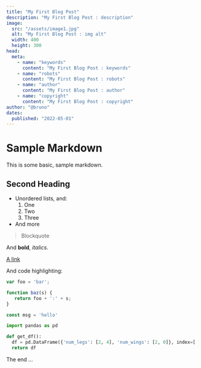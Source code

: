 ```yaml
---
title: "My First Blog Post"
description: "My First Blog Post : description"
image:
  src: "/assets/image1.jpg"
  alt: "My First Blog Post : img alt"
  width: 400
  height: 300
head:
  meta:
    - name: "keywords"
      content: "My First Blog Post : keywords"
    - name: "robots"
      content: "My First Blog Post : robots"
    - name: "author"
      content: "My First Blog Post : author"
    - name: "copyright"
      content: "My First Blog Post : copyright"
author: "@bruno"
dates:
  published: "2022-05-01"
---
```


# Sample Markdown

This is some basic, sample markdown.

## Second Heading

- Unordered lists, and:
  1. One
  2. Two
  3. Three
- And more

> Blockquote

And **bold**, _italics_.

[A link](https://markdowntohtml.com)

And code highlighting:

```js
var foo = 'bar';

function baz(s) {
   return foo + ':' + s;
}

const msg = 'hello'
```

```py
import pandas as pd

def get_df():
  df = pd.DataFrame({'num_legs': [2, 4], 'num_wings': [2, 0]}, index=['falcon', 'dog'])
  return df
```

The end ...